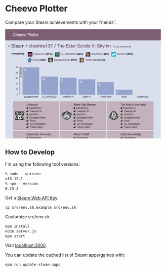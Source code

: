 # Cheevo Plotter

Compare your Steam achievements with your friends'.

![Screenshot](https://raw.githubusercontent.com/cheshire137/cheevo-plotter/master/screenshot.png)

## How to Develop

I'm using the following tool versions:

    % node --version
    v18.12.1
    % npm --version
    8.19.2

Get a [Steam Web API Key](http://steamcommunity.com/dev/apikey).

    cp src/env.sh.example src/env.sh

Customize src/env.sh.

    npm install
    node server.js
    npm start

Visit [localhost:3000](http://localhost:3000/).

You can update the cached list of Steam apps/games with:

    npm run update-steam-apps
